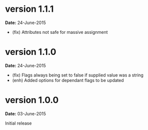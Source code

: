 version 1.1.1
=============
**Date:** 24-June-2015

- (fix) Attributes not safe for massive assignment

version 1.1.0
=============
**Date:** 24-June-2015

- (fix) Flags always being set to false if supplied value was a string
- (enh) Added options for dependant flags to be updated 

version 1.0.0
=============
**Date:** 03-June-2015

Initial release